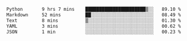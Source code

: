 <!--START_SECTION:waka-->

```txt
Python       9 hrs 7 mins    ██████████████████████▒░░   89.10 %
Markdown     52 mins         ██░░░░░░░░░░░░░░░░░░░░░░░   08.49 %
Text         8 mins          ▒░░░░░░░░░░░░░░░░░░░░░░░░   01.30 %
YAML         3 mins          ░░░░░░░░░░░░░░░░░░░░░░░░░   00.62 %
JSON         1 min           ░░░░░░░░░░░░░░░░░░░░░░░░░   00.23 %
```

<!--END_SECTION:waka-->
